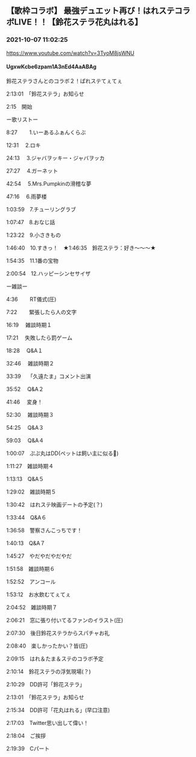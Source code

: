 ## 【歌枠コラボ】 最強デュエット再び！はれステコラボLIVE！！【鈴花ステラ花丸はれる】
### 2021-10-07 11:02:25
https://www.youtube.com/watch?v=3TyoM8jsWNU
#### UgxwKcbe6zpam1A3nEd4AaABAg
鈴花ステラさんとのコラボ２！ぱれステてぇてぇ

2:13:01　「鈴花ステラ」お知らせ

2:15　開始

ー歌リストー

8:27　　 1.いーあるふぁんくらぶ

12:31　   2.ロキ

24:13　   3.ジャバヲッキー・ジャバヲッカ

27:27　   4.ガーネット

42:54　   5.Mrs.Pumpkinの滑稽な夢

47:16　   6.雨夢楼

1:03:59　7.チューリングラブ

1:07:47　8.おなじ話

1:23:22　9.小さきもの

1:46:40　10.すきっ！　★1:46:35　鈴花ステラ：好き～～～★

1:54:35　11.1番の宝物

2:00:54　12.ハッピーシンセサイザ



ー雑談ー

4:36　　 RT儀式(圧)

7:22　　 緊張したら人の文字

16:19　   雑談時期１

17:21　   失敗したら罰ゲーム

18:28　   Q&A１

32:46　   雑談時期２

33:39　   「久遠たま」コメント出演

35:52　   Q&A２

41:46　   変身！

52:30　   雑談時期３

54:25　   Q&A３

59:03　   Q&A４

1:00:07　ぷぷ丸はDD(ペットは飼い主に似る🤭)

1:11:27　雑談時期４

1:13:13　Q&A５

1:29:02　雑談時期５

1:30:42　はれステ映画デートの予定(？)

1:33:44　Q&A６

1:36:58　警察さんこっちです！

1:40:13　Q&A７

1:45:27　やだやだやだやだ

1:51:58　雑談時期６

1:52:52　アンコール

1:53:12　お水飲むてぇてぇ

2:04:52　雑談時期７

2:06:21　窓に張り付いてるファンのイラスト(圧)

2:07:30　後日鈴花ステラからスパチャお礼

2:08:40　楽しかったかい？皆(圧)

2:09:15　はれ＆たま＆ステのコラボ予定

2:10:14　鈴花ステラの浮気現場(？)

2:10:29　DD許可「鈴花ステラ」

2:13:01　「鈴花ステラ」お知らせ

2:15:34　DD許可「花丸はれる」(早口注意)

2:17:03　Twitter思い出して偉い！

2:18:04　ご挨拶

2:19:39　Cパート

